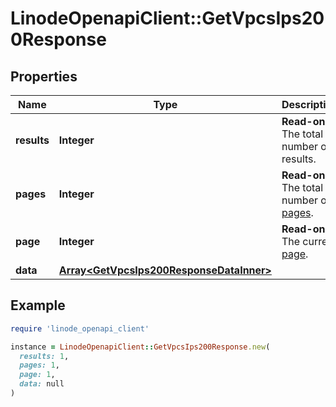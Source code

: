 # LinodeOpenapiClient::GetVpcsIps200Response

## Properties

| Name | Type | Description | Notes |
| ---- | ---- | ----------- | ----- |
| **results** | **Integer** | __Read-only__ The total number of results. | [optional][readonly] |
| **pages** | **Integer** | __Read-only__ The total number of [pages](https://techdocs.akamai.com/linode-api/reference/pagination). | [optional][readonly] |
| **page** | **Integer** | __Read-only__ The current [page](https://techdocs.akamai.com/linode-api/reference/pagination). | [optional][readonly] |
| **data** | [**Array&lt;GetVpcsIps200ResponseDataInner&gt;**](GetVpcsIps200ResponseDataInner.md) |  | [optional] |

## Example

```ruby
require 'linode_openapi_client'

instance = LinodeOpenapiClient::GetVpcsIps200Response.new(
  results: 1,
  pages: 1,
  page: 1,
  data: null
)
```

